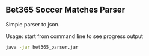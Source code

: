 Bet365 Soccer Matches Parser
--------------------------
Simple parser to json.

Usage: start from command line to see progress output 
```bash
java -jar bet365_parser.jar
```
